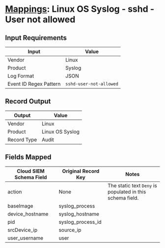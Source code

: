 # [Mappings](README.md): Linux OS Syslog - sshd - User not allowed

## Input Requirements

|Input|Value|
|-----|-----|
|Vendor|Linux|
|Product|Syslog|
|Log Format|JSON|
|Event ID Regex Pattern|`sshd-user-not-allowed`|

## Record Output

|Output|Value|
|------|-----|
|Vendor|Linux|
|Product|Linux OS Syslog|
|Record Type|Audit|

## Fields Mapped

|Cloud SIEM Schema Field|Original Record Key|Notes|
|-----------------------|-------------------|-----|
|action|None|The static text `Deny` is populated in this schema field.|
|baseImage|syslog_process||
|device_hostname|syslog_hostname||
|pid|syslog_process_id||
|srcDevice_ip|source_ip||
|user_username|user||

